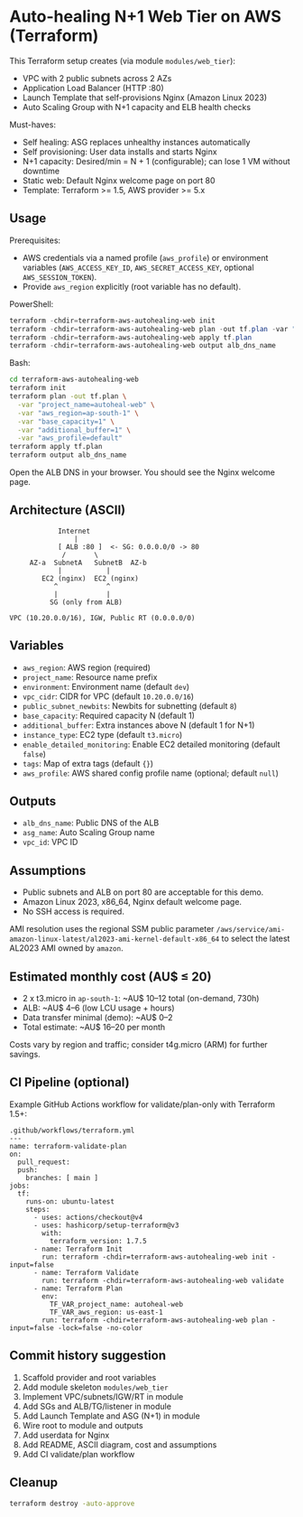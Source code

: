 # Auto-healing N+1 Web Tier on AWS (Terraform)

This Terraform setup creates (via module `modules/web_tier`):
- VPC with 2 public subnets across 2 AZs
- Application Load Balancer (HTTP :80)
- Launch Template that self-provisions Nginx (Amazon Linux 2023)
- Auto Scaling Group with N+1 capacity and ELB health checks

Must-haves: 
- Self healing: ASG replaces unhealthy instances automatically
- Self provisioning: User data installs and starts Nginx
- N+1 capacity: Desired/min = N + 1 (configurable); can lose 1 VM without downtime
- Static web: Default Nginx welcome page on port 80
- Template: Terraform >= 1.5, AWS provider >= 5.x

## Usage

Prerequisites:
- AWS credentials via a named profile (`aws_profile`) or environment variables (`AWS_ACCESS_KEY_ID`, `AWS_SECRET_ACCESS_KEY`, optional `AWS_SESSION_TOKEN`).
- Provide `aws_region` explicitly (root variable has no default).

PowerShell:
```powershell
terraform -chdir=terraform-aws-autohealing-web init
terraform -chdir=terraform-aws-autohealing-web plan -out tf.plan -var "project_name=autoheal-web" -var "aws_region=ap-south-1" -var "base_capacity=1" -var "additional_buffer=1" -var "aws_profile=default"
terraform -chdir=terraform-aws-autohealing-web apply tf.plan
terraform -chdir=terraform-aws-autohealing-web output alb_dns_name
```

Bash:
```bash
cd terraform-aws-autohealing-web
terraform init
terraform plan -out tf.plan \
  -var "project_name=autoheal-web" \
  -var "aws_region=ap-south-1" \
  -var "base_capacity=1" \
  -var "additional_buffer=1" \
  -var "aws_profile=default"
terraform apply tf.plan
terraform output alb_dns_name
```

Open the ALB DNS in your browser. You should see the Nginx welcome page.

## Architecture (ASCII)

```
            Internet
                |
            [ ALB :80 ]  <- SG: 0.0.0.0/0 -> 80
             /       \
     AZ-a  SubnetA   SubnetB  AZ-b
            |           |
        EC2 (nginx)  EC2 (nginx)
           ^            ^
           |            |
          SG (only from ALB)

VPC (10.20.0.0/16), IGW, Public RT (0.0.0.0/0)
```

## Variables
- `aws_region`: AWS region (required)
- `project_name`: Resource name prefix
- `environment`: Environment name (default `dev`)
- `vpc_cidr`: CIDR for VPC (default `10.20.0.0/16`)
- `public_subnet_newbits`: Newbits for subnetting (default `8`)
- `base_capacity`: Required capacity N (default 1)
- `additional_buffer`: Extra instances above N (default 1 for N+1)
- `instance_type`: EC2 type (default `t3.micro`)
- `enable_detailed_monitoring`: Enable EC2 detailed monitoring (default `false`)
- `tags`: Map of extra tags (default `{}`)
- `aws_profile`: AWS shared config profile name (optional; default `null`)

## Outputs
- `alb_dns_name`: Public DNS of the ALB
- `asg_name`: Auto Scaling Group name
- `vpc_id`: VPC ID

## Assumptions
- Public subnets and ALB on port 80 are acceptable for this demo.
- Amazon Linux 2023, x86_64, Nginx default welcome page.
- No SSH access is required.

AMI resolution uses the regional SSM public parameter `/aws/service/ami-amazon-linux-latest/al2023-ami-kernel-default-x86_64` to select the latest AL2023 AMI owned by `amazon`.

## Estimated monthly cost (AU$ ≤ 20)
- 2 x t3.micro in `ap-south-1`: ~AU$ 10–12 total (on-demand, 730h)
- ALB: ~AU$ 4–6 (low LCU usage + hours)
- Data transfer minimal (demo): ~AU$ 0–2
- Total estimate: ~AU$ 16–20 per month

Costs vary by region and traffic; consider t4g.micro (ARM) for further savings.

## CI Pipeline (optional)
Example GitHub Actions workflow for validate/plan-only with Terraform 1.5+:

```
.github/workflows/terraform.yml
---
name: terraform-validate-plan
on:
  pull_request:
  push:
    branches: [ main ]
jobs:
  tf:
    runs-on: ubuntu-latest
    steps:
      - uses: actions/checkout@v4
      - uses: hashicorp/setup-terraform@v3
        with:
          terraform_version: 1.7.5
      - name: Terraform Init
        run: terraform -chdir=terraform-aws-autohealing-web init -input=false
      - name: Terraform Validate
        run: terraform -chdir=terraform-aws-autohealing-web validate
      - name: Terraform Plan
        env:
          TF_VAR_project_name: autoheal-web
          TF_VAR_aws_region: us-east-1
        run: terraform -chdir=terraform-aws-autohealing-web plan -input=false -lock=false -no-color
```

## Commit history suggestion
1. Scaffold provider and root variables
2. Add module skeleton `modules/web_tier`
3. Implement VPC/subnets/IGW/RT in module
4. Add SGs and ALB/TG/listener in module
5. Add Launch Template and ASG (N+1) in module
6. Wire root to module and outputs
7. Add userdata for Nginx
8. Add README, ASCII diagram, cost and assumptions
9. Add CI validate/plan workflow

## Cleanup
```bash
terraform destroy -auto-approve
```